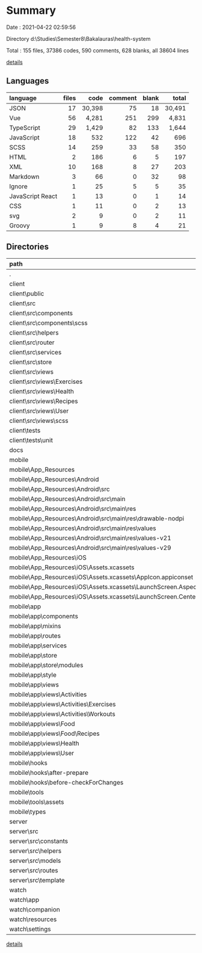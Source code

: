 # Summary

Date : 2021-04-22 02:59:56

Directory d:\Studies\Semester8\Bakalauras\health-system

Total : 155 files,  37386 codes, 590 comments, 628 blanks, all 38604 lines

[details](details.md)

## Languages
| language | files | code | comment | blank | total |
| :--- | ---: | ---: | ---: | ---: | ---: |
| JSON | 17 | 30,398 | 75 | 18 | 30,491 |
| Vue | 56 | 4,281 | 251 | 299 | 4,831 |
| TypeScript | 29 | 1,429 | 82 | 133 | 1,644 |
| JavaScript | 18 | 532 | 122 | 42 | 696 |
| SCSS | 14 | 259 | 33 | 58 | 350 |
| HTML | 2 | 186 | 6 | 5 | 197 |
| XML | 10 | 168 | 8 | 27 | 203 |
| Markdown | 3 | 66 | 0 | 32 | 98 |
| Ignore | 1 | 25 | 5 | 5 | 35 |
| JavaScript React | 1 | 13 | 0 | 1 | 14 |
| CSS | 1 | 11 | 0 | 2 | 13 |
| svg | 2 | 9 | 0 | 2 | 11 |
| Groovy | 1 | 9 | 8 | 4 | 21 |

## Directories
| path | files | code | comment | blank | total |
| :--- | ---: | ---: | ---: | ---: | ---: |
| . | 155 | 37,386 | 590 | 628 | 38,604 |
| client | 50 | 16,566 | 210 | 170 | 16,946 |
| client\public | 1 | 31 | 4 | 3 | 38 |
| client\src | 43 | 2,485 | 205 | 154 | 2,844 |
| client\src\components | 13 | 768 | 64 | 62 | 894 |
| client\src\components\scss | 6 | 186 | 20 | 32 | 238 |
| client\src\helpers | 2 | 9 | 0 | 1 | 10 |
| client\src\router | 1 | 133 | 3 | 6 | 142 |
| client\src\services | 2 | 1 | 21 | 3 | 25 |
| client\src\store | 1 | 63 | 0 | 2 | 65 |
| client\src\views | 22 | 1,480 | 117 | 73 | 1,670 |
| client\src\views\Exercises | 5 | 442 | 8 | 16 | 466 |
| client\src\views\Health | 5 | 294 | 97 | 21 | 412 |
| client\src\views\Recipes | 4 | 315 | 3 | 14 | 332 |
| client\src\views\User | 2 | 105 | 1 | 4 | 110 |
| client\src\views\scss | 3 | 9 | 1 | 5 | 15 |
| client\tests | 1 | 12 | 0 | 2 | 14 |
| client\tests\unit | 1 | 12 | 0 | 2 | 14 |
| docs | 1 | 14 | 0 | 9 | 23 |
| mobile | 69 | 11,587 | 274 | 321 | 12,182 |
| mobile\App_Resources | 14 | 350 | 16 | 31 | 397 |
| mobile\App_Resources\Android | 9 | 124 | 15 | 30 | 169 |
| mobile\App_Resources\Android\src | 8 | 115 | 7 | 26 | 148 |
| mobile\App_Resources\Android\src\main | 8 | 115 | 7 | 26 | 148 |
| mobile\App_Resources\Android\src\main\res | 7 | 81 | 7 | 19 | 107 |
| mobile\App_Resources\Android\src\main\res\drawable-nodpi | 1 | 8 | 0 | 0 | 8 |
| mobile\App_Resources\Android\src\main\res\values | 3 | 41 | 3 | 11 | 55 |
| mobile\App_Resources\Android\src\main\res\values-v21 | 2 | 24 | 3 | 5 | 32 |
| mobile\App_Resources\Android\src\main\res\values-v29 | 1 | 8 | 1 | 3 | 12 |
| mobile\App_Resources\iOS | 5 | 226 | 1 | 1 | 228 |
| mobile\App_Resources\iOS\Assets.xcassets | 4 | 174 | 0 | 0 | 174 |
| mobile\App_Resources\iOS\Assets.xcassets\AppIcon.appiconset | 1 | 122 | 0 | 0 | 122 |
| mobile\App_Resources\iOS\Assets.xcassets\LaunchScreen.AspectFill.imageset | 1 | 23 | 0 | 0 | 23 |
| mobile\App_Resources\iOS\Assets.xcassets\LaunchScreen.Center.imageset | 1 | 23 | 0 | 0 | 23 |
| mobile\app | 40 | 2,429 | 130 | 242 | 2,801 |
| mobile\app\components | 5 | 557 | 36 | 28 | 621 |
| mobile\app\mixins | 1 | 37 | 0 | 0 | 37 |
| mobile\app\routes | 1 | 23 | 2 | 3 | 28 |
| mobile\app\services | 1 | 11 | 0 | 0 | 11 |
| mobile\app\store | 2 | 58 | 18 | 10 | 86 |
| mobile\app\store\modules | 1 | 16 | 0 | 3 | 19 |
| mobile\app\style | 1 | 0 | 0 | 1 | 1 |
| mobile\app\views | 27 | 1,670 | 64 | 179 | 1,913 |
| mobile\app\views\Activities | 11 | 720 | 6 | 69 | 795 |
| mobile\app\views\Activities\Exercises | 6 | 454 | 4 | 47 | 505 |
| mobile\app\views\Activities\Workouts | 2 | 0 | 0 | 2 | 2 |
| mobile\app\views\Food | 8 | 401 | 3 | 42 | 446 |
| mobile\app\views\Food\Recipes | 6 | 323 | 3 | 36 | 362 |
| mobile\app\views\Health | 2 | 135 | 5 | 9 | 149 |
| mobile\app\views\User | 1 | 25 | 0 | 3 | 28 |
| mobile\hooks | 3 | 3 | 0 | 3 | 6 |
| mobile\hooks\after-prepare | 1 | 1 | 0 | 1 | 2 |
| mobile\hooks\before-checkForChanges | 2 | 2 | 0 | 2 | 4 |
| mobile\tools | 3 | 31 | 5 | 6 | 42 |
| mobile\tools\assets | 1 | 1 | 0 | 0 | 1 |
| mobile\types | 3 | 5 | 1 | 1 | 7 |
| server | 26 | 4,681 | 106 | 118 | 4,905 |
| server\src | 21 | 1,424 | 56 | 108 | 1,588 |
| server\src\constants | 1 | 1 | 0 | 0 | 1 |
| server\src\helpers | 1 | 0 | 0 | 1 | 1 |
| server\src\models | 8 | 343 | 10 | 32 | 385 |
| server\src\routes | 8 | 870 | 37 | 64 | 971 |
| server\src\template | 1 | 155 | 2 | 2 | 159 |
| watch | 9 | 4,538 | 0 | 10 | 4,548 |
| watch\app | 1 | 1 | 0 | 1 | 2 |
| watch\companion | 1 | 1 | 0 | 1 | 2 |
| watch\resources | 3 | 20 | 0 | 4 | 24 |
| watch\settings | 1 | 13 | 0 | 1 | 14 |

[details](details.md)